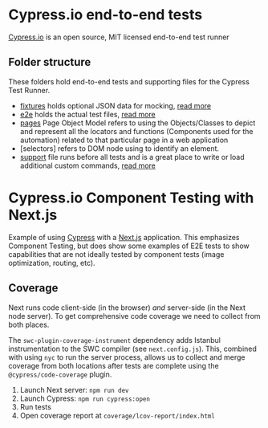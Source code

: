 # Cypress.io end-to-end tests

[Cypress.io](https://www.cypress.io) is an open source, MIT licensed end-to-end test runner

## Folder structure

These folders hold end-to-end tests and supporting files for the Cypress Test Runner.

- [fixtures](fixtures) holds optional JSON data for mocking, [read more](https://on.cypress.io/fixture)
- [e2e](integration) holds the actual test files, [read more](https://on.cypress.io/writing-and-organizing-tests)
- [pages](pages) Page Object Model refers to using the Objects/Classes to depict and represent all the locators and functions (Components used for the automation) related to that particular page in a web application
- [selectors] refers to DOM node using to identify an element.
- [support](support) file runs before all tests and is a great place to write or load additional custom commands, [read more](https://on.cypress.io/writing-and-organizing-tests#Support-file)


# Cypress.io Component Testing with Next.js

Example of using [Cypress](https://www.cypress.io/) with a [Next.js](https://nextjs.org/) application. This emphasizes Component Testing, but does show some examples of E2E tests to show capabilities that are not ideally tested by component tests (image optimization, routing, etc).

## Coverage

Next runs code client-side (in the browser) *and* server-side (in the Next node server). To get comprehensive code coverage we need to collect from both places.

The `swc-plugin-coverage-instrument` dependency adds Istanbul instrumentation to the SWC compiler (see `next.config.js`). This, combined with using `nyc` to run the server process, allows us to collect and merge coverage from both locations after tests are complete using the `@cypress/code-coverage` plugin.

1. Launch Next server: `npm run dev`
2. Launch Cypress: `npm run cypress:open`
3. Run tests
4. Open coverage report at `coverage/lcov-report/index.html`